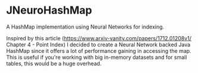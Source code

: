 # JNeuroHashMap
A HashMap implementation using Neural Networks for indexing.

Inspired by this article (https://www.arxiv-vanity.com/papers/1712.01208v1/ Chapter 4 - Point Index) I decided to create a Neural Network backed Java HashMap since it offers a lot of performance gaining in accessing the map. This is useful if you're working with big in-memory datasets and for small tables, this would be a huge overhead. 
